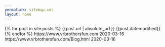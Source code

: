 ```yaml
---
permalink: sitemap.xml
layout: none
---
```


<urlset>
{% for post in site.posts %}
<url>
<loc>{{post.url | absolute_url }}</loc>
<lastmod>{{post.datemodified}}</lastmod>
</url>
{% endfor %}
<url>
<loc>https://www.vrbrothersfun.com</loc>
<lastmod>2020-03-16</lastmod>
</url>
<url>
<loc>https://www.vrbrothersfun.com/Blog.html</loc>
<lastmod>2020-03-16</lastmod>
</url>
</urlset>